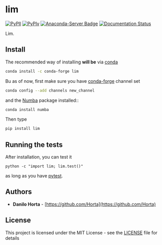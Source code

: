 # lim

[![PyPIl](https://img.shields.io/pypi/l/lim.svg?style=flat-square)](https://pypi.python.org/pypi/lim/)
[![PyPIv](https://img.shields.io/pypi/v/lim.svg?style=flat-square)](https://pypi.python.org/pypi/lim/)
[![Anaconda-Server Badge](https://anaconda.org/conda-forge/lim/badges/version.svg)](https://anaconda.org/conda-forge/lim)
[![Documentation Status](https://readthedocs.org/projects/lim/badge/?style=flat-square&version=latest)](http://lim.readthedocs.io/en/latest/?badge=latest)

Lim.

## Install

The recommended way of installing **will be** via
[conda](http://conda.pydata.org/docs/index.html)
```bash
conda install -c conda-forge lim
```

Bu as of now, first make sure you have
[conda-forge](https://conda-forge.github.io/)
channel set
```bash
conda config --add channels new_channel
```
and the [Numba](http://numba.pydata.org/) package installed::
```bash
conda install numba
```

Then type
```bash
pip install lim
```

## Running the tests

After installation, you can test it
```
python -c "import lim; lim.test()"
```
as long as you have [pytest](http://docs.pytest.org/en/latest/).

## Authors

* **Danilo Horta** - [https://github.com/Horta](https://github.com/Horta)

## License

This project is licensed under the MIT License - see the
[LICENSE](LICENSE) file for details
